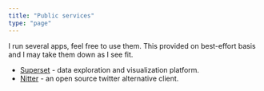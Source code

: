 ```yaml
---
title: "Public services"
type: "page"
---
```


I run several apps, feel free to use them. This provided on best-effort basis and I may take them down as I see fit.

- <a href="https://superset.adhikasp.my.id" class="umami--click--service-superset">Superset</a> - data exploration and visualization platform.
- <a href="https://nitter.adhikasp.my.id" class="umami--click--service-nitter">Nitter</a> - an open source twitter alternative client.